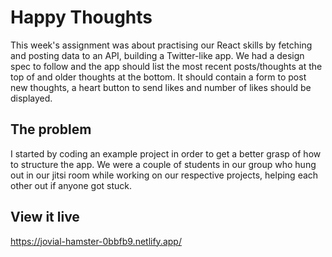# Happy Thoughts
This week's assignment was about practising our React skills by fetching and posting data to an API, building a Twitter-like app. We had a design spec to follow and the app should list the most recent posts/thoughts at the top of and older thoughts at the bottom. It should contain a form to post new thoughts, a heart button to send likes and number of likes should be displayed.  

## The problem
I started by coding an example project in order to get a better grasp of how to structure the app. We were a couple of students in our group who hung out in our jitsi room while working on our respective projects, helping each other out if anyone got stuck. 

## View it live

https://jovial-hamster-0bbfb9.netlify.app/